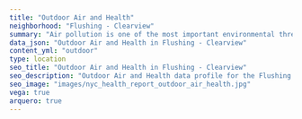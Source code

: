 ```yaml
---
title: "Outdoor Air and Health"
neighborhood: "Flushing - Clearview"
summary: "Air pollution is one of the most important environmental threats to urban populations and while all people are exposed, pollutant emissions, levels of exposure, and population vulnerability vary across neighborhoods. Exposures to common air pollutants have been linked to respiratory and cardiovascular diseases, cancers, and premature deaths."
data_json: "Outdoor Air and Health in Flushing - Clearview"
content_yml: "outdoor"
type: location
seo_title: "Outdoor Air and Health in Flushing - Clearview"
seo_description: "Outdoor Air and Health data profile for the Flushing - Clearview neighborhood of NYC."
seo_image: "images/nyc_health_report_outdoor_air_health.jpg"
vega: true
arquero: true
---
```

